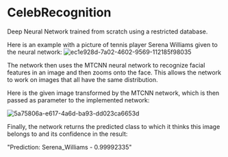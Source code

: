 # CelebRecognition
Deep Neural Network trained from scratch using a restricted database.

Here is an example with a picture of tennis player Serena Williams given to the neural network:
![ec1e928d-7a02-4602-9569-112185f98035](https://user-images.githubusercontent.com/86181145/205505022-dcbe485e-2263-4a3a-abab-94dc6ad4f534.png)

The network then uses the MTCNN neural network to recognize facial features in an image and then zooms onto the face. This allows the network to work on images that all have the same distribution.

Here is the given image transformed by the MTCNN network, which is then passed as parameter to the implemented network:

![5a75806a-e617-4a6d-ba93-dd023ca6653d](https://user-images.githubusercontent.com/86181145/205505418-267d6ef5-0eb0-478b-95e3-2672d3a87d50.png)

Finally, the network returns the predicted class to which it thinks this image belongs to and its confidence in the result:

"Prediction:  Serena_Williams  - 0.99992335"
